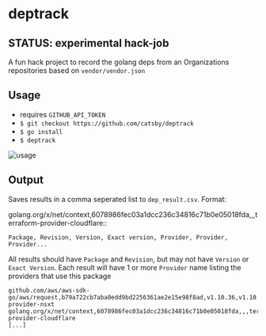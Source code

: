 # deptrack
## STATUS: experimental hack-job

A fun hack project to record the golang deps from an Organizations repositories
based on `vendor/vendor.json`

## Usage

- requires `GITHUB_API_TOKEN`
- `$ git checkout https://github.com/catsby/deptrack`
- `$ go install`
- `$ deptrack`

![usage](https://dl.dropboxusercontent.com/s/cjx40kvpfezmknh/deptrack.gif)

## Output

Saves results in a comma seperated list to `dep_result.csv`. Format:

golang.org/x/net/context,6078986fec03a1dcc236c34816c71b0e05018fda,,,terraform-provider-cloudflare::

```
Package, Revision, Version, Exact version, Provider, Provider, Provider...
```

All results should have `Package` and `Revision`, but may not have `Version` or
`Exact Version`. Each result will have 1 or more `Provider` name listing the
providers that use this package


```
github.com/aws/aws-sdk-go/aws/request,b79a722cb7aba0edd9bd2256361ae2e15e98f8ad,v1.10.36,v1.10.36,terraform-provider-nsxt
golang.org/x/net/context,6078986fec03a1dcc236c34816c71b0e05018fda,,,terraform-provider-cloudflare
[...]
```

